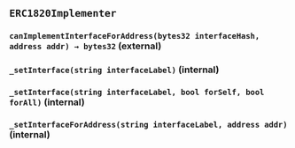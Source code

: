 ## `ERC1820Implementer`






### `canImplementInterfaceForAddress(bytes32 interfaceHash, address addr) → bytes32` (external)





### `_setInterface(string interfaceLabel)` (internal)





### `_setInterface(string interfaceLabel, bool forSelf, bool forAll)` (internal)





### `_setInterfaceForAddress(string interfaceLabel, address addr)` (internal)








